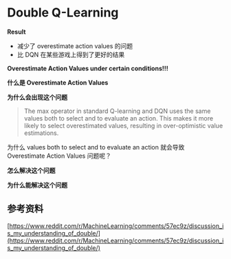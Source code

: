 # Double Q-Learning



**Result**

* 减少了 overestimate action values 的问题
* 比 DQN 在某些游戏上得到了更好的结果



**Overestimate Action Values under certain conditions!!!**



**什么是 Overestimate Action Values**



**为什么会出现这个问题**

> The max operator in standard Q-learning and DQN uses the same values both to select and to evaluate an action. This makes it more likely to select overestimated values, resulting in over-optimistic value estimations.

为什么 values both to select and to evaluate an action 就会导致 Overestimate Action Values 问题呢？



**怎么解决这个问题**



**为什么能解决这个问题**



## 参考资料

[https://www.reddit.com/r/MachineLearning/comments/57ec9z/discussion_is_my_understanding_of_double/](https://www.reddit.com/r/MachineLearning/comments/57ec9z/discussion_is_my_understanding_of_double/)

